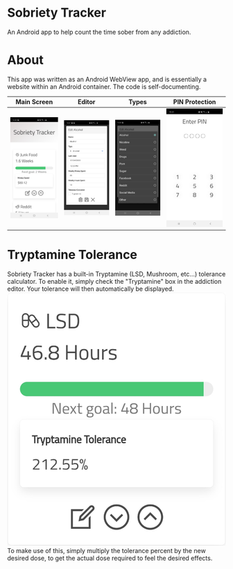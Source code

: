 # Sobriety Tracker

An Android app to help count the time sober from any addiction.

# About

This app was written as an Android WebView app, and is essentially
a website within an Android container. The code is self-documenting.

Main Screen | Editor | Types | PIN Protection
:---:|:---:|:---:|:---:
| ![Main screen](docs/sc-main.jpg) | ![Editor](docs/sc-editor.jpg) | ![Types](docs/sc-types.jpg) | ![PIN Protection](docs/sc-pin.jpg)

# Tryptamine Tolerance

Sobriety Tracker has a built-in Tryptamine (LSD, Mushroom, etc...)
tolerance calculator. To enable it, simply check the "Tryptamine" box
in the addiction editor. Your tolerance will then automatically be displayed.
![Tryptamine tolerance example](docs/sc-tryptamine.jpg)
To make use of this, simply multiply the tolerance percent by the new desired dose, to get the actual dose required to feel the desired effects.